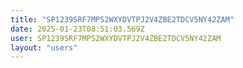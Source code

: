 ```yaml
---
title: "SP1239SRF7MPS2WXYDVTPJ2V4ZBE2TDCV5NY42ZAM"
date: 2025-01-23T08:51:03.569Z
user: SP1239SRF7MPS2WXYDVTPJ2V4ZBE2TDCV5NY42ZAM
layout: "users"
---
```

    